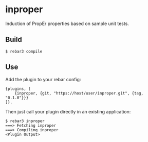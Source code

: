 inproper
=====

Induction of PropEr properties based on sample unit tests.

Build
-----

    $ rebar3 compile

Use
---

Add the plugin to your rebar config:

    {plugins, [
        {inproper, {git, "https://host/user/inproper.git", {tag, "0.1.0"}}}
    ]}.

Then just call your plugin directly in an existing application:


    $ rebar3 inproper
    ===> Fetching inproper
    ===> Compiling inproper
    <Plugin Output>
